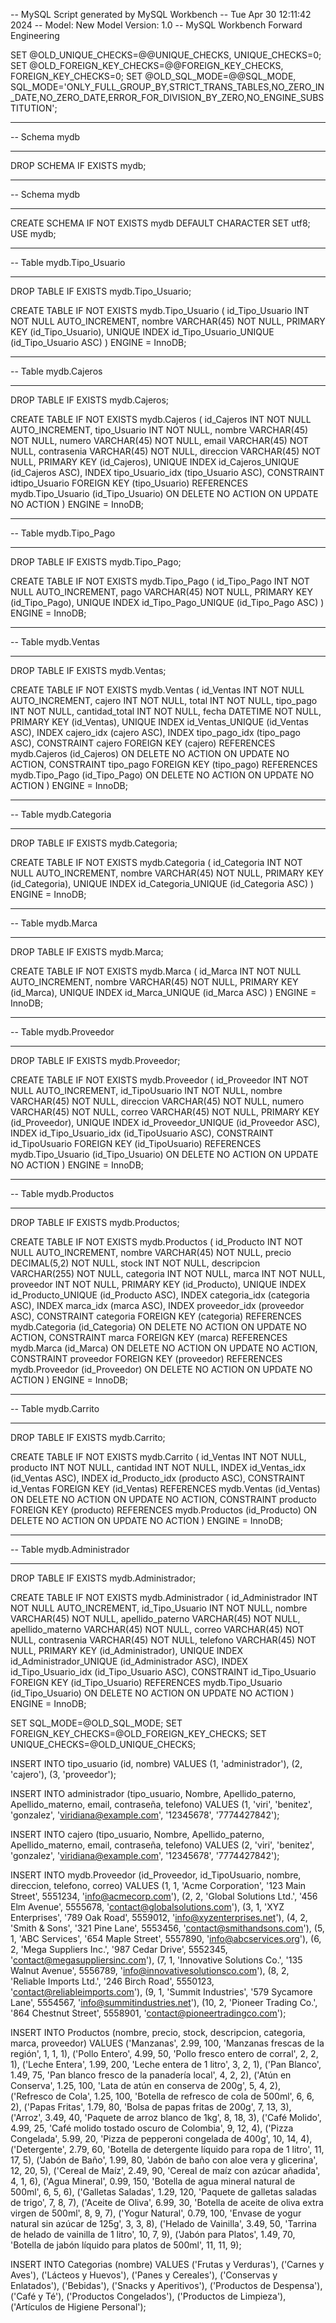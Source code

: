 -- MySQL Script generated by MySQL Workbench
-- Tue Apr 30 12:11:42 2024
-- Model: New Model    Version: 1.0
-- MySQL Workbench Forward Engineering

SET @OLD_UNIQUE_CHECKS=@@UNIQUE_CHECKS, UNIQUE_CHECKS=0;
SET @OLD_FOREIGN_KEY_CHECKS=@@FOREIGN_KEY_CHECKS, FOREIGN_KEY_CHECKS=0;
SET @OLD_SQL_MODE=@@SQL_MODE, SQL_MODE='ONLY_FULL_GROUP_BY,STRICT_TRANS_TABLES,NO_ZERO_IN_DATE,NO_ZERO_DATE,ERROR_FOR_DIVISION_BY_ZERO,NO_ENGINE_SUBSTITUTION';

-- -----------------------------------------------------
-- Schema mydb
-- -----------------------------------------------------
DROP SCHEMA IF EXISTS mydb;

-- -----------------------------------------------------
-- Schema mydb
-- -----------------------------------------------------
CREATE SCHEMA IF NOT EXISTS mydb DEFAULT CHARACTER SET utf8;
USE mydb;

-- -----------------------------------------------------
-- Table mydb.Tipo_Usuario
-- -----------------------------------------------------
DROP TABLE IF EXISTS mydb.Tipo_Usuario;

CREATE TABLE IF NOT EXISTS mydb.Tipo_Usuario (
id_Tipo_Usuario INT NOT NULL AUTO_INCREMENT,
nombre VARCHAR(45) NOT NULL,
PRIMARY KEY (id_Tipo_Usuario),
UNIQUE INDEX id_Tipo_Usuario_UNIQUE (id_Tipo_Usuario ASC)
) ENGINE = InnoDB;


-- -----------------------------------------------------
-- Table mydb.Cajeros
-- -----------------------------------------------------
DROP TABLE IF EXISTS mydb.Cajeros;

CREATE TABLE IF NOT EXISTS mydb.Cajeros (
id_Cajeros INT NOT NULL AUTO_INCREMENT,
tipo_Usuario INT NOT NULL,
nombre VARCHAR(45) NOT NULL,
numero VARCHAR(45) NOT NULL,
email VARCHAR(45) NOT NULL,
contrasenia VARCHAR(45) NOT NULL,
direccion VARCHAR(45) NOT NULL,
PRIMARY KEY (id_Cajeros),
UNIQUE INDEX id_Cajeros_UNIQUE (id_Cajeros ASC),
INDEX tipo_Usuario_idx (tipo_Usuario ASC),
CONSTRAINT idtipo_Usuario
FOREIGN KEY (tipo_Usuario)
REFERENCES mydb.Tipo_Usuario (id_Tipo_Usuario)
ON DELETE NO ACTION
ON UPDATE NO ACTION
) ENGINE = InnoDB;


-- -----------------------------------------------------
-- Table mydb.Tipo_Pago
-- -----------------------------------------------------
DROP TABLE IF EXISTS mydb.Tipo_Pago;

CREATE TABLE IF NOT EXISTS mydb.Tipo_Pago (
id_Tipo_Pago INT NOT NULL AUTO_INCREMENT,
pago VARCHAR(45) NOT NULL,
PRIMARY KEY (id_Tipo_Pago),
UNIQUE INDEX id_Tipo_Pago_UNIQUE (id_Tipo_Pago ASC)
) ENGINE = InnoDB;


-- -----------------------------------------------------
-- Table mydb.Ventas
-- -----------------------------------------------------
DROP TABLE IF EXISTS mydb.Ventas;

CREATE TABLE IF NOT EXISTS mydb.Ventas (
id_Ventas INT NOT NULL AUTO_INCREMENT,
cajero INT NOT NULL,
total INT NOT NULL,
tipo_pago INT NOT NULL,
cantidad_total INT NOT NULL,
fecha DATETIME NOT NULL,
PRIMARY KEY (id_Ventas),
UNIQUE INDEX id_Ventas_UNIQUE (id_Ventas ASC),
INDEX cajero_idx (cajero ASC),
INDEX tipo_pago_idx (tipo_pago ASC),
CONSTRAINT cajero
FOREIGN KEY (cajero)
REFERENCES mydb.Cajeros (id_Cajeros)
ON DELETE NO ACTION
ON UPDATE NO ACTION,
CONSTRAINT tipo_pago
FOREIGN KEY (tipo_pago)
REFERENCES mydb.Tipo_Pago (id_Tipo_Pago)
ON DELETE NO ACTION
ON UPDATE NO ACTION
) ENGINE = InnoDB;


-- -----------------------------------------------------
-- Table mydb.Categoria
-- -----------------------------------------------------
DROP TABLE IF EXISTS mydb.Categoria;

CREATE TABLE IF NOT EXISTS mydb.Categoria (
id_Categoria INT NOT NULL AUTO_INCREMENT,
nombre VARCHAR(45) NOT NULL,
PRIMARY KEY (id_Categoria),
UNIQUE INDEX id_Categoria_UNIQUE (id_Categoria ASC)
) ENGINE = InnoDB;


-- -----------------------------------------------------
-- Table mydb.Marca
-- -----------------------------------------------------
DROP TABLE IF EXISTS mydb.Marca;

CREATE TABLE IF NOT EXISTS mydb.Marca (
id_Marca INT NOT NULL AUTO_INCREMENT,
nombre VARCHAR(45) NOT NULL,
PRIMARY KEY (id_Marca),
UNIQUE INDEX id_Marca_UNIQUE (id_Marca ASC)
) ENGINE = InnoDB;


-- -----------------------------------------------------
-- Table mydb.Proveedor
-- -----------------------------------------------------
DROP TABLE IF EXISTS mydb.Proveedor;

CREATE TABLE IF NOT EXISTS mydb.Proveedor (
id_Proveedor INT NOT NULL AUTO_INCREMENT,
id_TipoUsuario INT NOT NULL,
nombre VARCHAR(45) NOT NULL,
direccion VARCHAR(45) NOT NULL,
numero VARCHAR(45) NOT NULL,
correo VARCHAR(45) NOT NULL,
PRIMARY KEY (id_Proveedor),
UNIQUE INDEX id_Proveedor_UNIQUE (id_Proveedor ASC),
INDEX id_Tipo_Usuario_idx (id_TipoUsuario ASC),
CONSTRAINT id_TipoUsuario
FOREIGN KEY (id_TipoUsuario)
REFERENCES mydb.Tipo_Usuario (id_Tipo_Usuario)
ON DELETE NO ACTION
ON UPDATE NO ACTION
) ENGINE = InnoDB;


-- -----------------------------------------------------
-- Table mydb.Productos
-- -----------------------------------------------------
DROP TABLE IF EXISTS mydb.Productos;

CREATE TABLE IF NOT EXISTS mydb.Productos (
id_Producto INT NOT NULL AUTO_INCREMENT,
nombre VARCHAR(45) NOT NULL,
precio DECIMAL(5,2) NOT NULL,
stock INT NOT NULL,
descripcion VARCHAR(255) NOT NULL,
categoria INT NOT NULL,
marca INT NOT NULL,
proveedor INT NOT NULL,
PRIMARY KEY (id_Producto),
UNIQUE INDEX id_Producto_UNIQUE (id_Producto ASC),
INDEX categoria_idx (categoria ASC),
INDEX marca_idx (marca ASC),
INDEX proveedor_idx (proveedor ASC),
CONSTRAINT categoria
FOREIGN KEY (categoria)
REFERENCES mydb.Categoria (id_Categoria)
ON DELETE NO ACTION
ON UPDATE NO ACTION,
CONSTRAINT marca
FOREIGN KEY (marca)
REFERENCES mydb.Marca (id_Marca)
ON DELETE NO ACTION
ON UPDATE NO ACTION,
CONSTRAINT proveedor
FOREIGN KEY (proveedor)
REFERENCES mydb.Proveedor (id_Proveedor)
ON DELETE NO ACTION
ON UPDATE NO ACTION
) ENGINE = InnoDB;


-- -----------------------------------------------------
-- Table mydb.Carrito
-- -----------------------------------------------------
DROP TABLE IF EXISTS mydb.Carrito;

CREATE TABLE IF NOT EXISTS mydb.Carrito (
id_Ventas INT NOT NULL,
producto INT NOT NULL,
cantidad INT NOT NULL,
INDEX id_Ventas_idx (id_Ventas ASC),
INDEX id_Producto_idx (producto ASC),
CONSTRAINT id_Ventas
FOREIGN KEY (id_Ventas)
REFERENCES mydb.Ventas (id_Ventas)
ON DELETE NO ACTION
ON UPDATE NO ACTION,
CONSTRAINT producto
FOREIGN KEY (producto)
REFERENCES mydb.Productos (id_Producto)
ON DELETE NO ACTION
ON UPDATE NO ACTION
) ENGINE = InnoDB;


-- -----------------------------------------------------
-- Table mydb.Administrador
-- -----------------------------------------------------
DROP TABLE IF EXISTS mydb.Administrador;

CREATE TABLE IF NOT EXISTS mydb.Administrador (
id_Administrador INT NOT NULL AUTO_INCREMENT,
id_Tipo_Usuario INT NOT NULL,
nombre VARCHAR(45) NOT NULL,
apellido_paterno VARCHAR(45) NOT NULL,
apellido_materno VARCHAR(45) NOT NULL,
correo VARCHAR(45) NOT NULL,
contrasenia VARCHAR(45) NOT NULL,
telefono VARCHAR(45) NOT NULL,
PRIMARY KEY (id_Administrador),
UNIQUE INDEX id_Administrador_UNIQUE (id_Administrador ASC),
INDEX id_Tipo_Usuario_idx (id_Tipo_Usuario ASC),
CONSTRAINT id_Tipo_Usuario
FOREIGN KEY (id_Tipo_Usuario)
REFERENCES mydb.Tipo_Usuario (id_Tipo_Usuario)
ON DELETE NO ACTION
ON UPDATE NO ACTION
) ENGINE = InnoDB;


SET SQL_MODE=@OLD_SQL_MODE;
SET FOREIGN_KEY_CHECKS=@OLD_FOREIGN_KEY_CHECKS;
SET UNIQUE_CHECKS=@OLD_UNIQUE_CHECKS;


INSERT INTO tipo_usuario (id, nombre)
VALUES 
(1, 'administrador'),
(2, 'cajero'),
(3, 'proveedor');

INSERT INTO administrador (tipo_usuario, Nombre, Apellido_paterno, Apellido_materno, email, contraseña, telefono)
VALUES (1, 'viri', 'benitez', 'gonzalez', 'viridiana@example.com', '12345678', '7774427842');

INSERT INTO cajero (tipo_usuario, Nombre, Apellido_paterno, Apellido_materno, email, contraseña, telefono)
VALUES (2, 'viri', 'benitez', 'gonzalez', 'viridiana@example.com', '12345678', '7774427842');


INSERT INTO mydb.Proveedor (id_Proveedor, id_TipoUsuario, nombre, direccion, telefono, correo) VALUES
(1, 1, 'Acme Corporation', '123 Main Street', 5551234, 'info@acmecorp.com'),
(2, 2, 'Global Solutions Ltd.', '456 Elm Avenue', 5555678, 'contact@globalsolutions.com'),
(3, 1, 'XYZ Enterprises', '789 Oak Road', 5559012, 'info@xyzenterprises.net'),
(4, 2, 'Smith & Sons', '321 Pine Lane', 5553456, 'contact@smithandsons.com'),
(5, 1, 'ABC Services', '654 Maple Street', 5557890, 'info@abcservices.org'),
(6, 2, 'Mega Suppliers Inc.', '987 Cedar Drive', 5552345, 'contact@megasuppliersinc.com'),
(7, 1, 'Innovative Solutions Co.', '135 Walnut Avenue', 5556789, 'info@innovativesolutionsco.com'),
(8, 2, 'Reliable Imports Ltd.', '246 Birch Road', 5550123, 'contact@reliableimports.com'),
(9, 1, 'Summit Industries', '579 Sycamore Lane', 5554567, 'info@summitindustries.net'),
(10, 2, 'Pioneer Trading Co.', '864 Chestnut Street', 5558901, 'contact@pioneertradingco.com');

INSERT INTO Productos (nombre, precio, stock, descripcion, categoria, marca, proveedor) VALUES
('Manzanas', 2.99, 100, 'Manzanas frescas de la región', 1, 1, 1),
('Pollo Entero', 4.99, 50, 'Pollo fresco entero de corral', 2, 2, 1),
('Leche Entera', 1.99, 200, 'Leche entera de 1 litro', 3, 2, 1),
('Pan Blanco', 1.49, 75, 'Pan blanco fresco de la panadería local', 4, 2, 2),
('Atún en Conserva', 1.25, 100, 'Lata de atún en conserva de 200g', 5, 4, 2),
('Refresco de Cola', 1.25, 100, 'Botella de refresco de cola de 500ml', 6, 6, 2),
('Papas Fritas', 1.79, 80, 'Bolsa de papas fritas de 200g', 7, 13, 3),
('Arroz', 3.49, 40, 'Paquete de arroz blanco de 1kg', 8, 18, 3),
('Café Molido', 4.99, 25, 'Café molido tostado oscuro de Colombia', 9, 12, 4),
('Pizza Congelada', 5.99, 20, 'Pizza de pepperoni congelada de 400g', 10, 14, 4),
('Detergente', 2.79, 60, 'Botella de detergente líquido para ropa de 1 litro', 11, 17, 5),
('Jabón de Baño', 1.99, 80, 'Jabón de baño con aloe vera y glicerina', 12, 20, 5),
('Cereal de Maíz', 2.49, 90, 'Cereal de maíz con azúcar añadida', 4, 1, 6),
('Agua Mineral', 0.99, 150, 'Botella de agua mineral natural de 500ml', 6, 5, 6),
('Galletas Saladas', 1.29, 120, 'Paquete de galletas saladas de trigo', 7, 8, 7),
('Aceite de Oliva', 6.99, 30, 'Botella de aceite de oliva extra virgen de 500ml', 8, 9, 7),
('Yogur Natural', 0.79, 100, 'Envase de yogur natural sin azúcar de 125g', 3, 3, 8),
('Helado de Vainilla', 3.49, 50, 'Tarrina de helado de vainilla de 1 litro', 10, 7, 9),
('Jabón para Platos', 1.49, 70, 'Botella de jabón líquido para platos de 500ml', 11, 11, 9);

INSERT INTO Categorias (nombre) VALUES
('Frutas y Verduras'),
('Carnes y Aves'),
('Lácteos y Huevos'),
('Panes y Cereales'),
('Conservas y Enlatados'),
('Bebidas'),
('Snacks y Aperitivos'),
('Productos de Despensa'),
('Café y Té'),
('Productos Congelados'),
('Productos de Limpieza'),
('Artículos de Higiene Personal');
